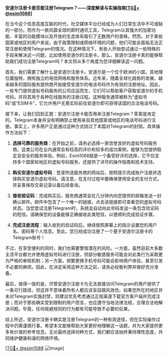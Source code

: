 **安道尔注册卡是否能注册Telegram？——深度解读与实操指南[[TG💪+ @esim1088](https://t.me/s/esim1088)]**

在当今这个信息高度互联的时代，社交媒体平台已经成为人们日常生活中不可或缺的一部分。而作为一款风靡全球的即时通讯工具，Telegram以其强大的加密功能、丰富的功能模块以及开放的生态体系吸引了无数用户的青睐。然而，对于某些国家或地区的用户来说，由于政策限制或网络环境的问题，他们可能会面临无法正常注册和使用Telegram的情况。在这种情况下，有些人开始尝试通过一些特殊的手段来解决这一问题，比如使用安道尔的注册卡。那么，安道尔注册卡真的能够帮助我们成功注册Telegram吗？本文将从多个角度为您详细解读这一问题。

首先，我们需要了解什么是安道尔注册卡。安道尔是一个位于欧洲的小国，其地理位置独特，拥有独立的电信网络和服务体系。近年来，随着全球化趋势的发展，越来越多的国际服务提供商开始接受安道尔的电话号码作为有效的注册地址。因此，一些专门提供虚拟号码服务的公司应运而生，它们可以帮助客户获取安道尔的手机号码，并将其用于各种在线服务的注册过程。这种服务通常被称为“虚拟号码”或“ESIM卡”，它允许用户无需实际前往安道尔即可获得该国的合法电话号码。

接下来，让我们回到正题：安道尔注册卡能否用来注册Telegram？答案是肯定的。Telegram本身并没有明确禁止使用来自其他国家或地区的电话号码进行注册。事实上，许多用户正是通过这种方式绕过了本国对Telegram的封锁。具体操作方法如下：

1. **选择可靠的服务商**：在开始之前，请务必选择一家信誉良好的虚拟号码服务商。这类公司在业内通常会有较高的评价和较多的成功案例，能够为您提供稳定且安全的服务体验。例如，Esim1088就是一个备受好评的选择，它不仅支持多个国家和地区的虚拟号码服务，还提供了详尽的操作指南和技术支持。

2. **购买安道尔虚拟号码**：登录所选服务商的网站后，按照提示完成账户注册并选择购买安道尔虚拟号码。请注意，在支付过程中要确保使用安全的支付方式，并妥善保存交易记录以备后续查询。

3. **接收验证码**：完成购买后，服务商通常会在几分钟内向您提供的邮箱发送一封确认邮件。邮件中包含了一个唯一的链接，点击该链接即可查看您的虚拟号码状态。当您尝试注册Telegram时，系统会自动向此号码发送一条包含验证码的短信。请确保您的设备能够正确接收此类短信，以便顺利完成验证步骤。

4. **完成注册流程**：输入收到的验证码后，继续按照屏幕上的指示设置您的用户名、密码等个人信息。至此，您已经成功注册了一个基于安道尔注册卡的Telegram账号！

不过，在享受便利的同时，我们也需要警惕潜在的风险。一方面，虽然目前大多数主流平台都允许使用虚拟号码进行注册，但部分敏感服务可能会对此类行为采取更为严格的审核机制；另一方面，频繁更换手机号码可能会影响用户体验，甚至引发不必要的麻烦。因此，在决定采用这种方法之前，请务必权衡利弊并做好充分准备。

最后，值得一提的是，尽管安道尔注册卡为无法直接访问Telegram的用户提供了一条可行路径，但这并不意味着所有人都应该盲目跟风效仿。如果您所在的地区并未对Telegram实施封禁，则建议优先考虑通过正规渠道下载官方客户端并完成注册；而对于那些确实受到限制的用户而言，也应遵守当地法律法规，合理合法地解决问题。毕竟，任何规避规则的行为都有可能导致不必要的后果。

综上所述，安道尔注册卡确实是注册Telegram的一种有效途径，但在实际操作过程中仍需谨慎行事。希望本文能够帮助大家更好地理解这一话题，并为大家提供更多有价值的参考信息。无论最终选择何种方式，我们都应该始终秉持理性态度，共同维护健康和谐的网络环境。

[[TG💪+ @esim1088](https://t.me/s/esim1088) ![Image](https://i.postimg.cc/4NQfJmqS/Snipaste-2025-05-13-00-14-12.png)]